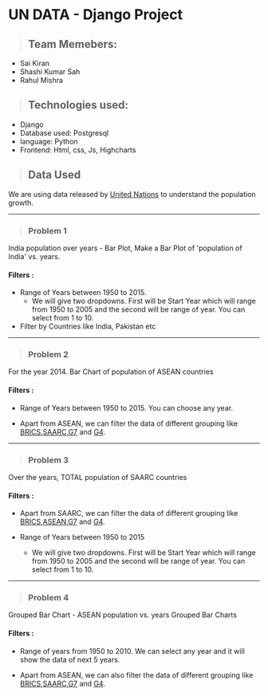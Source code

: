 # UN DATA - Django Project

> ## Team Memebers:
* Sai Kiran
* Shashi Kumar Sah
* Rahul Mishra

> ## Technologies used:
* Django
* Database used: Postgresql
* language: Python
* Frontend: Html, css, Js, Highcharts


> ## Data Used
We are using data released by [United Nations]( https://datahub.io/core/population-growth-estimates-and-projections/r/population-estimates.csv) to understand the population growth.

---
> ### Problem 1
India population over years - Bar Plot, Make a Bar Plot of 'population of India' vs. years.

#### Filters :
* Range of Years between 1950 to 2015.
   * We will give two dropdowns. First will be Start Year which will range from 1950 to 2005 and the second will be range of year. You can select from 1 to 10. 
* Filter by Countries like India, Pakistan etc 

---

> ### Problem 2
For the year 2014. Bar Chart of population of ASEAN countries

#### Filters :
*  Range of Years between 1950 to 2015. You can choose any year. 
  
* Apart from ASEAN, we can filter the data of different grouping like [BRICS](https://en.wikipedia.org/wiki/BRICS),[SAARC](https://en.wikipedia.org/wiki/South_Asian_Association_for_Regional_Cooperation),[G7](https://en.wikipedia.org/wiki/Group_of_Seven) and [G4](https://en.wikipedia.org/wiki/G4_nations). 

---
> ### Problem 3
Over the years, TOTAL population of SAARC countries


#### Filters :
* Apart from SAARC, we can filter the data of different grouping like [BRICS](https://en.wikipedia.org/wiki/BRICS),[ASEAN](https://en.wikipedia.org/wiki/ASEAN),[G7](https://en.wikipedia.org/wiki/Group_of_Seven) and [G4](https://en.wikipedia.org/wiki/G4_nations). 

* Range of Years between 1950 to 2015 
   * We will give two dropdowns. First will be Start Year which will range from 1950 to 2005 and the second will be range of year. You can select from 1 to 10. 
---

> ### Problem 4

Grouped Bar Chart - ASEAN population vs. years
Grouped Bar Charts

#### Filters :
* Range of years from 1950 to 2010. We can select any year and it will show the data of next 5 years. 

*  Apart from ASEAN, we can also filter the data of different grouping like [BRICS](https://en.wikipedia.org/wiki/BRICS),[SAARC](https://en.wikipedia.org/wiki/South_Asian_Association_for_Regional_Cooperation),[G7](https://en.wikipedia.org/wiki/Group_of_Seven) and [G4](https://en.wikipedia.org/wiki/G4_nations). 

